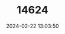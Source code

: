 ---
title: "14624"
category: "Neritilia hawaiiensis"
draft: false
date: 2024-02-22 13:03:50
languages:
  English: ["Anchialine Pool Snail"]
---